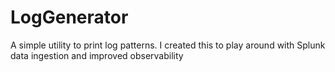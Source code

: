 # LogGenerator
A simple utility to print log patterns. I created this to play around with Splunk data ingestion and improved observability
